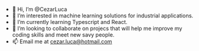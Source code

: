 - 👋 Hi, I’m @CezarLuca
- 👀 I’m interested in machine learning solutions for industrial applications.
- 🌱 I’m currently learning Typescript and React.
- 💞️ I’m looking to collaborate on projecs that will help me improve my coding skills and meet new savy people.
- 📫 Email me at cezar.luca@hotmail.com 

<!---
CezarLuca/CezarLuca is a ✨ special ✨ repository because its `README.md` (this file) appears on your GitHub profile.
You can click the Preview link to take a look at your changes.
--->
